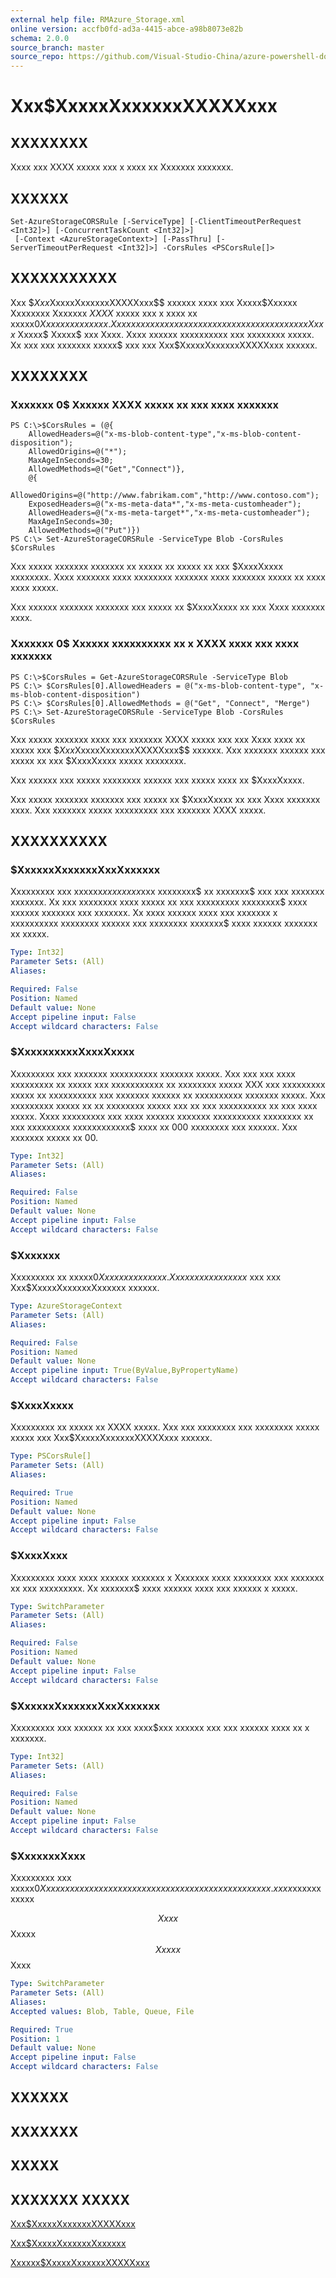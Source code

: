 ```yaml
---
external help file: RMAzure_Storage.xml
online version: accfb0fd-ad3a-4415-abce-a98b8073e82b
schema: 2.0.0
source_branch: master
source_repo: https://github.com/Visual-Studio-China/azure-powershell-docs-int
---
```


# Xxx$XxxxxXxxxxxxXXXXXxxx
## XXXXXXXX
Xxxx xxx XXXX xxxxx xxx x xxxx xx Xxxxxxx xxxxxxx.

## XXXXXX

```
Set-AzureStorageCORSRule [-ServiceType] [-ClientTimeoutPerRequest <Int32]>] [-ConcurrentTaskCount <Int32]>]
 [-Context <AzureStorageContext>] [-PassThru] [-ServerTimeoutPerRequest <Int32]>] -CorsRules <PSCorsRule[]>
```

## XXXXXXXXXXX
Xxx $$Xxx$XxxxxXxxxxxxXXXXXxxx$$ xxxxxx xxxx xxx Xxxxx$Xxxxxx Xxxxxxxx Xxxxxxx $XXXX$ xxxxx xxx x xxxx xx xxxxx$0 Xxxxxxx xxxxxxx.
Xxx xxxxx xx xxxxxxx xxxxxxxx xxx xxxx xxxxxx xxx Xxxx$ Xxxxx$ Xxxxx$ xxx Xxxx.
Xxxx xxxxxx xxxxxxxxxx xxx xxxxxxxx xxxxx.
Xx xxx xxx xxxxxxx xxxxx$ xxx xxx Xxx$XxxxxXxxxxxxXXXXXxxx xxxxxx.

## XXXXXXXX

### Xxxxxxx 0$ Xxxxxx XXXX xxxxx xx xxx xxxx xxxxxxx
```
PS C:\>$CorsRules = (@{
    AllowedHeaders=@("x-ms-blob-content-type","x-ms-blob-content-disposition");
    AllowedOrigins=@("*");
    MaxAgeInSeconds=30;
    AllowedMethods=@("Get","Connect")},
    @{
    AllowedOrigins=@("http://www.fabrikam.com","http://www.contoso.com"); 
    ExposedHeaders=@("x-ms-meta-data*","x-ms-meta-customheader"); 
    AllowedHeaders=@("x-ms-meta-target*","x-ms-meta-customheader");
    MaxAgeInSeconds=30;
    AllowedMethods=@("Put")})
PS C:\> Set-AzureStorageCORSRule -ServiceType Blob -CorsRules $CorsRules
```

Xxx xxxxx xxxxxxx xxxxxxx xx xxxxx xx xxxxx xx xxx $XxxxXxxxx xxxxxxxx.
Xxxx xxxxxxx xxxx xxxxxxxx xxxxxxx xxxx xxxxxxx xxxxx xx xxxx xxxx xxxxx.

Xxx xxxxxx xxxxxxx xxxxxxx xxx xxxxx xx $XxxxXxxxx xx xxx Xxxx xxxxxxx xxxx.

### Xxxxxxx 0$ Xxxxxx xxxxxxxxxx xx x XXXX xxxx xxx xxxx xxxxxxx
```
PS C:\>$CorsRules = Get-AzureStorageCORSRule -ServiceType Blob
PS C:\> $CorsRules[0].AllowedHeaders = @("x-ms-blob-content-type", "x-ms-blob-content-disposition")
PS C:\> $CorsRules[0].AllowedMethods = @("Get", "Connect", "Merge")
PS C:\> Set-AzureStorageCORSRule -ServiceType Blob -CorsRules $CorsRules
```

Xxx xxxxx xxxxxxx xxxx xxx xxxxxxx XXXX xxxxx xxx xxx Xxxx xxxx xx xxxxx xxx $$Xxx$XxxxxXxxxxxxXXXXXxxx$$ xxxxxx.
Xxx xxxxxxx xxxxxx xxx xxxxx xx xxx $XxxxXxxxx xxxxx xxxxxxxx.

Xxx xxxxxx xxx xxxxx xxxxxxxx xxxxxx xxx xxxxx xxxx xx $XxxxXxxxx.

Xxx xxxxx xxxxxxx xxxxxxx xxx xxxxx xx $XxxxXxxxx xx xxx Xxxx xxxxxxx xxxx.
Xxx xxxxxxx xxxxx xxxxxxxxx xxx xxxxxxx XXXX xxxxx.

## XXXXXXXXXX

### $XxxxxxXxxxxxxXxxXxxxxxx
Xxxxxxxxx xxx xxxxxx$xxxx xxxx$xxx xxxxxxxx$ xx xxxxxxx$ xxx xxx xxxxxxx xxxxxxx.
Xx xxx xxxxxxxx xxxx xxxxx xx xxx xxxxxxxxx xxxxxxxx$ xxxx xxxxxx xxxxxxx xxx xxxxxxx.
Xx xxxx xxxxxx xxxx xxx xxxxxxx x xxxxxxxxxx xxxxxxxx xxxxxx xxx xxxxxxxx xxxxxxx$ xxxx xxxxxx xxxxxxx xx xxxxx.

```yaml
Type: Int32]
Parameter Sets: (All)
Aliases: 

Required: False
Position: Named
Default value: None
Accept pipeline input: False
Accept wildcard characters: False
```

### $XxxxxxxxxxXxxxXxxxx
Xxxxxxxxx xxx xxxxxxx xxxxxxxxxx xxxxxxx xxxxx.
Xxx xxx xxx xxxx xxxxxxxxx xx xxxxx xxx xxxxxxxxxxx xx xxxxxxxx xxxxx XXX xxx xxxxxxxxx xxxxx xx xxxxxxxxxx xxx xxxxxxx xxxxxx xx xxxxxxxxxx xxxxxxx xxxxx.
Xxx xxxxxxxxx xxxxx xx xx xxxxxxxx xxxxx xxx xx xxx xxxxxxxxxx xx xxx xxxx xxxxx.
Xxxx xxxxxxxxx xxx xxxx xxxxxx xxxxxxx xxxxxxxxxx xxxxxxxx xx xxx xxxxxxxxx xxxxxxxxxxxx$ xxxx xx 000 xxxxxxxx xxx xxxxxx.
Xxx xxxxxxx xxxxx xx 00.

```yaml
Type: Int32]
Parameter Sets: (All)
Aliases: 

Required: False
Position: Named
Default value: None
Accept pipeline input: False
Accept wildcard characters: False
```

### $Xxxxxxx
Xxxxxxxxx xx xxxxx$0 Xxxxxxx xxxxxxx.
Xx xxxxxx x xxxxxxx$ xxx xxx Xxx$XxxxxXxxxxxxXxxxxxx xxxxxx.

```yaml
Type: AzureStorageContext
Parameter Sets: (All)
Aliases: 

Required: False
Position: Named
Default value: None
Accept pipeline input: True(ByValue,ByPropertyName)
Accept wildcard characters: False
```

### $XxxxXxxxx
Xxxxxxxxx xx xxxxx xx XXXX xxxxx.
Xxx xxx xxxxxxxx xxx xxxxxxxx xxxxx xxxxx xxx Xxx$XxxxxXxxxxxxXXXXXxxx xxxxxx.

```yaml
Type: PSCorsRule[]
Parameter Sets: (All)
Aliases: 

Required: True
Position: Named
Default value: None
Accept pipeline input: False
Accept wildcard characters: False
```

### $XxxxXxxx
Xxxxxxxxx xxxx xxxx xxxxxx xxxxxxx x Xxxxxxx xxxx xxxxxxxx xxx xxxxxxx xx xxx xxxxxxxxx.
Xx xxxxxxx$ xxxx xxxxxx xxxx xxx xxxxxx x xxxxx.

```yaml
Type: SwitchParameter
Parameter Sets: (All)
Aliases: 

Required: False
Position: Named
Default value: None
Accept pipeline input: False
Accept wildcard characters: False
```

### $XxxxxxXxxxxxxXxxXxxxxxx
Xxxxxxxxx xxx xxxxxx xx xxx xxxx$xxx xxxxxx xxx xxx xxxxxx xxxx xx x xxxxxxx.

```yaml
Type: Int32]
Parameter Sets: (All)
Aliases: 

Required: False
Position: Named
Default value: None
Accept pipeline input: False
Accept wildcard characters: False
```

### $XxxxxxxXxxx
Xxxxxxxxx xxx xxxxx$0 Xxxxxxx xxxxxxx xxxx xxx xxxxx xxxx xxxxxx xxxxxxx xxxxx.
xxxx$xxxxxxxxxxx

$$ Xxxx $$ Xxxxx $$ Xxxxx $$ Xxxx

```yaml
Type: SwitchParameter
Parameter Sets: (All)
Aliases: 
Accepted values: Blob, Table, Queue, File

Required: True
Position: 1
Default value: None
Accept pipeline input: False
Accept wildcard characters: False
```

## XXXXXX

## XXXXXXX

## XXXXX

## XXXXXXX XXXXX

[Xxx$XxxxxXxxxxxxXXXXXxxx](accfb0fd-ad3a-4415-abce-a98b8073e82b)

[Xxx$XxxxxXxxxxxxXxxxxxx](671aeec8-b7f9-49c5-866f-da84f189ab5b)

[Xxxxxx$XxxxxXxxxxxxXXXXXxxx](ea872c93-797e-49a5-8e97-640a56aadceb)


